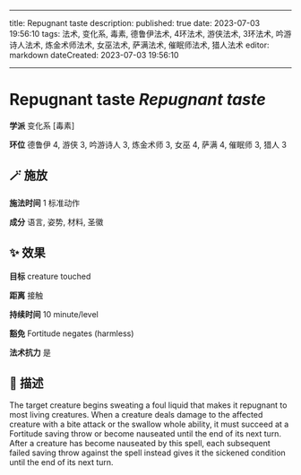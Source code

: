 
---
title: Repugnant taste
description: 
published: true
date: 2023-07-03 19:56:10
tags: 法术, 变化系, 毒素, 德鲁伊法术, 4环法术, 游侠法术, 3环法术, 吟游诗人法术, 炼金术师法术, 女巫法术, 萨满法术, 催眠师法术, 猎人法术
editor: markdown
dateCreated: 2023-07-03 19:56:10

---

# **Repugnant taste** *Repugnant taste*

**学派** 变化系 \[毒素\] 

**环位** 德鲁伊 4, 游侠 3, 吟游诗人 3, 炼金术师 3, 女巫 4, 萨满 4, 催眠师 3, 猎人 3

## 🪄 施放

**施法时间** 1 标准动作

**成分** 语言, 姿势, 材料, 圣徽

## ✨ 效果 

**目标** creature touched 

**距离** 接触  

**持续时间** 10 minute/level 

**豁免** Fortitude negates (harmless)

**法术抗力** 是

## 📖 描述

The target creature begins sweating a foul liquid that makes it repugnant to most living creatures. When a creature deals damage to the affected creature with a bite attack or the swallow whole ability, it must succeed at a Fortitude saving throw or become nauseated until the end of its next turn. After a creature has become nauseated by this spell, each subsequent failed saving throw against the spell instead gives it the sickened condition until the end of its next turn.
    